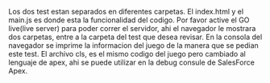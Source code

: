 Los dos test estan separados en diferentes carpetas.
El index.html y el main.js es donde esta la funcionalidad del codigo. Por favor active el GO live(live server) para poder correr el servidor, ahi el navegador le mostrara dos carpetas, entre a la carpeta del test que desea revisar. En la consola del navegador se imprime la informacion del juego de la manera que se pedian este test.
El archivo cls, es el mismo codigo del juego pero cambiado al lenguaje de apex, ahi se puede utilizar en la debug consule de
SalesForce Apex.
